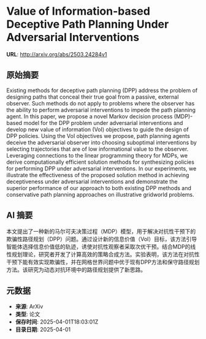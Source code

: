 # Value of Information-based Deceptive Path Planning Under Adversarial Interventions

**URL**: http://arxiv.org/abs/2503.24284v1

## 原始摘要

Existing methods for deceptive path planning (DPP) address the problem of
designing paths that conceal their true goal from a passive, external observer.
Such methods do not apply to problems where the observer has the ability to
perform adversarial interventions to impede the path planning agent. In this
paper, we propose a novel Markov decision process (MDP)-based model for the DPP
problem under adversarial interventions and develop new value of information
(VoI) objectives to guide the design of DPP policies. Using the VoI objectives
we propose, path planning agents deceive the adversarial observer into choosing
suboptimal interventions by selecting trajectories that are of low
informational value to the observer. Leveraging connections to the linear
programming theory for MDPs, we derive computationally efficient solution
methods for synthesizing policies for performing DPP under adversarial
interventions. In our experiments, we illustrate the effectiveness of the
proposed solution method in achieving deceptiveness under adversarial
interventions and demonstrate the superior performance of our approach to both
existing DPP methods and conservative path planning approaches on illustrative
gridworld problems.


## AI 摘要

本文提出了一种新的马尔可夫决策过程（MDP）模型，用于解决对抗性干预下的欺骗性路径规划（DPP）问题。通过设计新的信息价值（VoI）目标，该方法引导智能体选择信息价值低的轨迹，诱使对抗性观察者采取次优干预。结合MDP的线性规划理论，研究者开发了计算高效的策略合成方法。实验表明，该方法在对抗性干预下能有效实现欺骗性，并在网格世界问题中优于现有DPP方法和保守路径规划方法。该研究为动态对抗环境中的路径规划提供了新思路。

## 元数据

- **来源**: ArXiv
- **类型**: 论文
- **保存时间**: 2025-04-01T18:03:01Z
- **目录日期**: 2025-04-01
